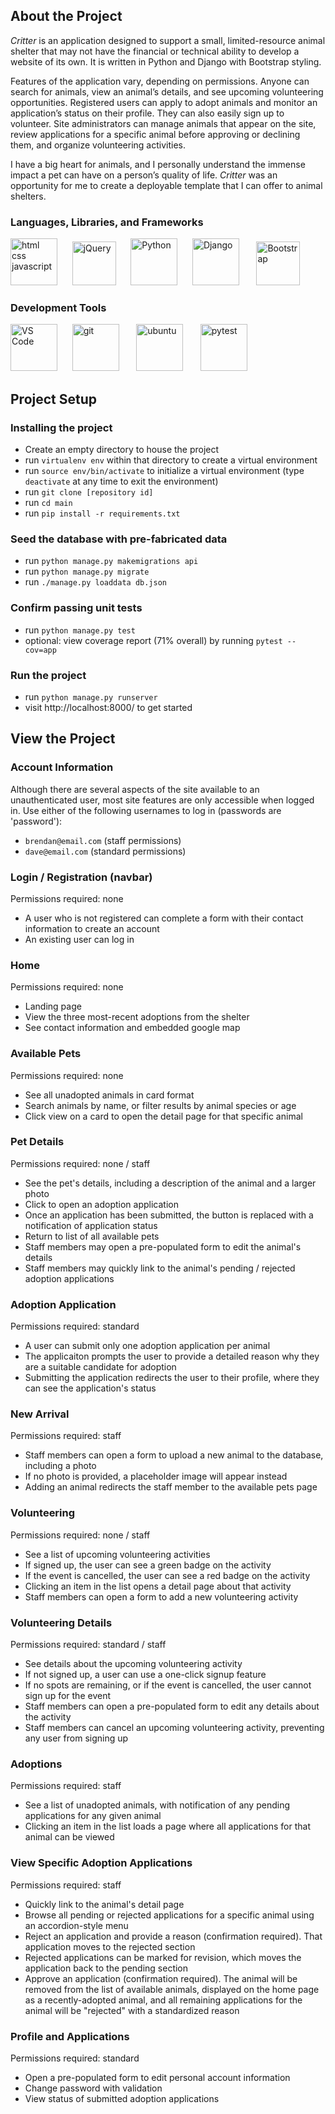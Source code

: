 ## About the Project
<em>Critter</em> is an application designed to support a small, limited-resource animal shelter that may not have the financial or technical ability to develop a website of its own. It is written in Python and Django with Bootstrap styling.

Features of the application vary, depending on permissions. Anyone can search for animals, view an animal’s details, and see upcoming volunteering opportunities. Registered users can apply to adopt animals and monitor an application’s status on their profile. They can also easily sign up to volunteer. Site administrators can manage animals that appear on the site, review applications for a specific animal before approving or declining them, and organize volunteering activities.

I have a big heart for animals, and I personally understand the immense impact a pet can have on a person’s quality of life. <em>Critter</em> was an opportunity for me to create a deployable template that I can offer to animal shelters.

### Languages, Libraries, and Frameworks
<p float="left">
  <img src="https://energyframeworks.com/wp-content/uploads/2013/12/html5-css-javascript-logos.png" height="75" alt="html css javascript" title="html css javascript">&nbsp;&nbsp;&nbsp;&nbsp;&nbsp;
  <img src="https://js.foundation/wp-content/uploads/sites/33/2017/02/jquery.png" height="70" alt="jQuery" title="jQuery">&nbsp;&nbsp;&nbsp;&nbsp;&nbsp;
  <img src="https://upload.wikimedia.org/wikipedia/commons/thumb/c/c3/Python-logo-notext.svg/1024px-Python-logo-notext.svg.png" height="75" alt="Python" title="Python"/>&nbsp;&nbsp;&nbsp;&nbsp;&nbsp;
  <img src="http://dlyapun.com/static/images/django.png" height="75" alt="Django" title="Django"/>&nbsp;&nbsp;&nbsp;&nbsp;&nbsp;&nbsp;
  <img src="https://upload.wikimedia.org/wikipedia/commons/e/ea/Boostrap_logo.svg" height="70" alt="Bootstrap" title="Bootstrap"/>
</p>

### Development Tools
<p float="left">
  <img src="https://upload.wikimedia.org/wikipedia/commons/thumb/2/2d/Visual_Studio_Code_1.18_icon.svg/1200px-Visual_Studio_Code_1.18_icon.svg.png" height="75" alt="VS Code"/>&nbsp;&nbsp;&nbsp;&nbsp;&nbsp;
  <img src="https://git-scm.com/images/logos/downloads/Git-Icon-Black.png" height="75" alt="git" title="git"/>&nbsp;&nbsp;&nbsp;&nbsp;&nbsp;&nbsp;
  <img src="https://assets.ubuntu.com/v1/29985a98-ubuntu-logo32.png" height="75" alt="ubuntu" title="ubuntu"/>&nbsp;&nbsp;&nbsp;&nbsp;&nbsp;&nbsp;
  <img src="https://docs.pytest.org/en/latest/_static/pytest1.png" height="75" alt="pytest" title="pytest"/>
</p>

## Project Setup

### Installing the project
- Create an empty directory to house the project
- run `virtualenv env` within that directory to create a virtual environment
- run `source env/bin/activate` to initialize a virtual environment (type `deactivate` at any time to exit the environment)
- run `git clone [repository id]`
- run `cd main`
- run `pip install -r requirements.txt`

### Seed the database with pre-fabricated data
- run `python manage.py makemigrations api`
- run `python manage.py migrate`
- run `./manage.py loaddata db.json`

### Confirm passing unit tests
- run `python manage.py test`
- optional: view coverage report (71% overall) by running `pytest --cov=app`

### Run the project
- run `python manage.py runserver`
- visit http://localhost:8000/ to get started

## View the Project

### Account Information
Although there are several aspects of the site available to an unauthenticated user, most site features are only accessible when logged in. Use either of the following usernames to log in (passwords are 'password'):
- `brendan@email.com` (staff permissions)
- `dave@email.com` (standard permissions)

### Login / Registration (navbar)
Permissions required: none
- A user who is not registered can complete a form with their contact information to create an account
- An existing user can log in

### Home
Permissions required: none
- Landing page
- View the three most-recent adoptions from the shelter
- See contact information and embedded google map
### Available Pets
Permissions required: none
- See all unadopted animals in card format
- Search animals by name, or filter results by animal species or age
- Click view on a card to open the detail page for that specific animal
### Pet Details
Permissions required: none / staff
- See the pet's details, including a description of the animal and a larger photo
- Click to open an adoption application
- Once an application has been submitted, the button is replaced with a notification of application status
- Return to list of all available pets
- Staff members may open a pre-populated form to edit the animal's details
- Staff members may quickly link to the animal's pending / rejected adoption applications
### Adoption Application
Permissions required: standard
- A user can submit only one adoption application per animal
- The applicaiton prompts the user to provide a detailed reason why they are a suitable candidate for adoption
- Submitting the application redirects the user to their profile, where they can see the application's status
### New Arrival
Permissions required: staff
- Staff members can open a form to upload a new animal to the database, including a photo
- If no photo is provided, a placeholder image will appear instead
- Adding an animal redirects the staff member to the available pets page
### Volunteering
Permissions required: none / staff
- See a list of upcoming volunteering activities
- If signed up, the user can see a green badge on the activity
- If the event is cancelled, the user can see a red badge on the activity
- Clicking an item in the list opens a detail page about that activity
- Staff members can open a form to add a new volunteering activity
### Volunteering Details
Permissions required: standard / staff
- See details about the upcoming volunteering activity
- If not signed up, a user can use a one-click signup feature
- If no spots are remaining, or if the event is cancelled, the user cannot sign up for the event
- Staff members can open a pre-populated form to edit any details about the activity
- Staff members can cancel an upcoming volunteering activity, preventing any user from signing up
### Adoptions
Permissions required: staff
- See a list of unadopted animals, with notification of any pending applications for any given animal
- Clicking an item in the list loads a page where all applications for that animal can be viewed
### View Specific Adoption Applications
Permissions required: staff
- Quickly link to the animal's detail page
- Browse all pending or rejected applications for a specific animal using an accordion-style menu
- Reject an application and provide a reason (confirmation required). That application moves to the rejected section
- Rejected applications can be marked for revision, which moves the application back to the pending section
- Approve an application (confirmation required). The animal will be removed from the list of available animals, displayed on the home page as a recently-adopted animal, and all remaining applications for the animal will be "rejected" with a standardized reason
### Profile and Applications
Permissions required: standard
- Open a pre-populated form to edit personal account information
- Change password with validation
- View status of submitted adoption applications